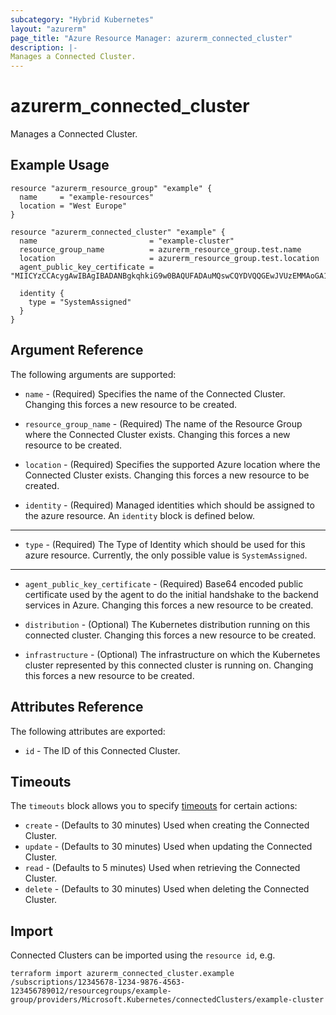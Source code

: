 ```yaml
---
subcategory: "Hybrid Kubernetes"
layout: "azurerm"
page_title: "Azure Resource Manager: azurerm_connected_cluster"
description: |-
Manages a Connected Cluster.
---
```


# azurerm_connected_cluster

Manages a Connected Cluster.

## Example Usage

```hcl
resource "azurerm_resource_group" "example" {
  name     = "example-resources"
  location = "West Europe"
}

resource "azurerm_connected_cluster" "example" {
  name                         = "example-cluster"
  resource_group_name          = azurerm_resource_group.test.name
  location                     = azurerm_resource_group.test.location
  agent_public_key_certificate = "MIICYzCCAcygAwIBAgIBADANBgkqhkiG9w0BAQUFADAuMQswCQYDVQQGEwJVUzEMMAoGA1UEChMDSUJNMREwDwYDVQQLEwhMb2NhbCBDQTAeFw05OTEyMjIwNTAwMDBaFw0wMDEyMjMwNDU5NTlaMC4xCzAJBgNVBAYTAlVTMQwwCgYDVQQKEwNJQk0xETAPBgNVBAsTCExvY2FsIENBMIGfMA0GCSqGSIb3DQEBAQUAA4GNADCBiQKBgQD2bZEo7xGaX2"

  identity {
    type = "SystemAssigned"
  }
}
```

## Argument Reference

The following arguments are supported:

* `name` - (Required) Specifies the name of the Connected Cluster. Changing this forces a new resource to be created.

* `resource_group_name` - (Required) The name of the Resource Group where the Connected Cluster exists. Changing this forces a new resource to be created.

* `location` - (Required) Specifies the supported Azure location where the Connected Cluster exists. Changing this forces a new resource to be created.

* `identity` - (Required) Managed identities which should be assigned to the azure resource. An `identity` block is defined below.

---

* `type` - (Required) The Type of Identity which should be used for this azure resource. Currently, the only possible value is `SystemAssigned`.

---


* `agent_public_key_certificate` - (Required) Base64 encoded public certificate used by the agent to do the initial handshake to the backend services in Azure. Changing this forces a new resource to be created.

* `distribution` - (Optional) The Kubernetes distribution running on this connected cluster. Changing this forces a new resource to be created.

* `infrastructure` - (Optional) The infrastructure on which the Kubernetes cluster represented by this connected cluster is running on. Changing this forces a new resource to be created.

## Attributes Reference

The following attributes are exported:

* `id` - The ID of this Connected Cluster.

## Timeouts

The `timeouts` block allows you to specify [timeouts](https://www.terraform.io/language/resources/syntax#operation-timeouts) for certain actions:

* `create` - (Defaults to 30 minutes) Used when creating the Connected Cluster.
* `update` - (Defaults to 30 minutes) Used when updating the Connected Cluster.
* `read` - (Defaults to 5 minutes) Used when retrieving the Connected Cluster.
* `delete` - (Defaults to 30 minutes) Used when deleting the Connected Cluster.

## Import

Connected Clusters can be imported using the `resource id`, e.g.

```shell
terraform import azurerm_connected_cluster.example /subscriptions/12345678-1234-9876-4563-123456789012/resourcegroups/example-group/providers/Microsoft.Kubernetes/connectedClusters/example-cluster
```

